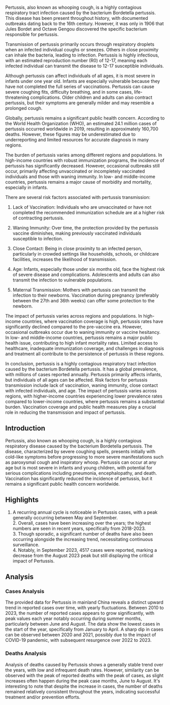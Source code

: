 Pertussis, also known as whooping cough, is a highly contagious respiratory tract infection caused by the bacterium Bordetella pertussis. This disease has been present throughout history, with documented outbreaks dating back to the 16th century. However, it was only in 1906 that Jules Bordet and Octave Gengou discovered the specific bacterium responsible for pertussis.

Transmission of pertussis primarily occurs through respiratory droplets when an infected individual coughs or sneezes. Others in close proximity can inhale the bacteria, leading to infection. Pertussis is highly infectious, with an estimated reproduction number (R0) of 12-17, meaning each infected individual can transmit the disease to 12-17 susceptible individuals.

Although pertussis can affect individuals of all ages, it is most severe in infants under one year old. Infants are especially vulnerable because they have not completed the full series of vaccinations. Pertussis can cause severe coughing fits, difficulty breathing, and in some cases, life-threatening complications. Older children and adults can also contract pertussis, but their symptoms are generally milder and may resemble a prolonged cough.

Globally, pertussis remains a significant public health concern. According to the World Health Organization (WHO), an estimated 24.1 million cases of pertussis occurred worldwide in 2019, resulting in approximately 160,700 deaths. However, these figures may be underestimated due to underreporting and limited resources for accurate diagnosis in many regions.

The burden of pertussis varies among different regions and populations. In high-income countries with robust immunization programs, the incidence of pertussis has significantly decreased. However, occasional outbreaks still occur, primarily affecting unvaccinated or incompletely vaccinated individuals and those with waning immunity. In low- and middle-income countries, pertussis remains a major cause of morbidity and mortality, especially in infants.

There are several risk factors associated with pertussis transmission:

1. Lack of Vaccination: Individuals who are unvaccinated or have not completed the recommended immunization schedule are at a higher risk of contracting pertussis.

2. Waning Immunity: Over time, the protection provided by the pertussis vaccine diminishes, making previously vaccinated individuals susceptible to infection.

3. Close Contact: Being in close proximity to an infected person, particularly in crowded settings like households, schools, or childcare facilities, increases the likelihood of transmission.

4. Age: Infants, especially those under six months old, face the highest risk of severe disease and complications. Adolescents and adults can also transmit the infection to vulnerable populations.

5. Maternal Transmission: Mothers with pertussis can transmit the infection to their newborns. Vaccination during pregnancy (preferably between the 27th and 36th weeks) can offer some protection to the newborn.

The impact of pertussis varies across regions and populations. In high-income countries, where vaccination coverage is high, pertussis rates have significantly declined compared to the pre-vaccine era. However, occasional outbreaks occur due to waning immunity or vaccine hesitancy. In low- and middle-income countries, pertussis remains a major public health issue, contributing to high infant mortality rates. Limited access to healthcare, inadequate immunization coverage, and challenges in diagnosis and treatment all contribute to the persistence of pertussis in these regions.

In conclusion, pertussis is a highly contagious respiratory tract infection caused by the bacterium Bordetella pertussis. It has a global prevalence, with millions of cases reported annually. Pertussis primarily affects infants, but individuals of all ages can be affected. Risk factors for pertussis transmission include lack of vaccination, waning immunity, close contact with infected individuals, and age. The impact of pertussis varies across regions, with higher-income countries experiencing lower prevalence rates compared to lower-income countries, where pertussis remains a substantial burden. Vaccination coverage and public health measures play a crucial role in reducing the transmission and impact of pertussis.
## Introduction

Pertussis, also known as whooping cough, is a highly contagious respiratory disease caused by the bacterium Bordetella pertussis. The disease, characterized by severe coughing spells, presents initially with cold-like symptoms before progressing to more severe manifestations such as paroxysmal cough and inspiratory whoop. Pertussis can occur at any age but is most severe in infants and young children, with potential for serious complications including pneumonia, encephalopathy, and death. Vaccination has significantly reduced the incidence of pertussis, but it remains a significant public health concern worldwide.

## Highlights

1. A recurring annual cycle is noticeable in Pertussis cases, with a peak generally occurring between May and September. <br/>2. Overall, cases have been increasing over the years; the highest numbers are seen in recent years, specifically from 2018-2023. <br/>3. Though sporadic, a significant number of deaths have also been occurring alongside the increasing trend, necessitating continuous surveillance. <br/>4. Notably, in September 2023, 4517 cases were reported, marking a decrease from the August 2023 peak but still displaying the critical impact of Pertussis.

## Analysis

### Cases Analysis
The provided data for Pertussis in mainland China reveals a distinct upward trend in reported cases over time, with yearly fluctuations. Between 2010 to 2023, the number of reported cases appears to grow significantly, with peak values each year notably occurring during summer months, particularly between June and August. The data show the lowest cases in the start of the year, specifically from January to April. A sharp dip in cases can be observed between 2020 and 2021, possibly due to the impact of COVID-19 pandemic, with subsequent resurgence over 2022 to 2023.

### Deaths Analysis
Analysis of deaths caused by Pertussis shows a generally stable trend over the years, with low and infrequent death rates. However, similarity can be observed with the peak of reported deaths with the peak of cases, as slight increases often happen during the peak case months, June to August. It's interesting to note that despite the increase in cases, the number of deaths remained relatively consistent throughout the years, indicating successful treatment and/or prevention efforts.
